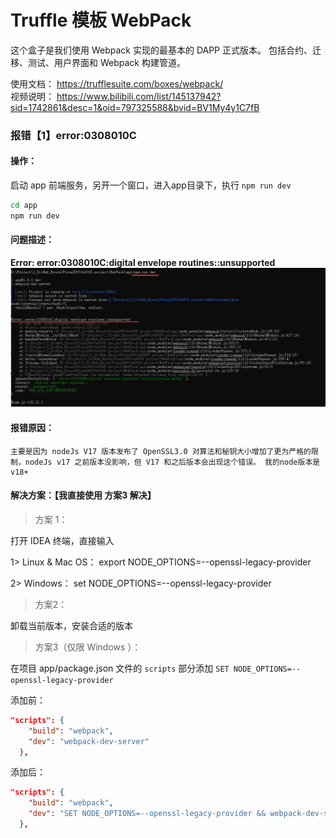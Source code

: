 # Truffle 模板 WebPack  

这个盒子是我们使用 Webpack 实现的最基本的 DAPP 正式版本。
包括合约、迁移、测试、用户界面和 Webpack 构建管道。

使用文档： https://trufflesuite.com/boxes/webpack/  
视频说明： https://www.bilibili.com/list/145137942?sid=1742861&desc=1&oid=797325588&bvid=BV1My4y1C7fB  

### 报错【1】error:0308010C  

#### 操作：  
启动 app 前端服务，另开一个窗口，进入app目录下，执行 `npm run dev`
```cmd
cd app
npm run dev
```  

#### 问题描述：
**Error: error:0308010C:digital envelope routines::unsupported**  
![启动app前端报错](https://github.com/BruceCoins/Pizza369/blob/main/0x0005%20project/images/webpack_app_err.png)

#### 报错原因：
    主要是因为 nodeJs V17 版本发布了 OpenSSL3.0 对算法和秘钥大小增加了更为严格的限制，nodeJs v17 之前版本没影响，但 V17 和之后版本会出现这个错误。 我的node版本是v18+  

#### 解决方案：【我直接使用 方案3 解决】 

> 方案 1：  

打开 IDEA 终端，直接输入 

1> Linux & Mac OS： 
export NODE_OPTIONS=--openssl-legacy-provider

2> Windows： 
set NODE_OPTIONS=--openssl-legacy-provider  

> 方案2：  

卸载当前版本，安装合适的版本  

> 方案3（仅限 Windows ）：  

在项目 app/package.json 文件的 `scripts` 部分添加 `SET NODE_OPTIONS=--openssl-legacy-provider`  

添加前：
```json
"scripts": {
    "build": "webpack",
    "dev": "webpack-dev-server"
  },
```  
添加后：  
```json
"scripts": {
    "build": "webpack",
    "dev": "SET NODE_OPTIONS=--openssl-legacy-provider && webpack-dev-server"
  },
```